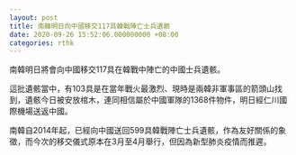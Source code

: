```yaml
---
layout: post
title: 南韓明日向中國移交117具韓戰陣亡士兵遺骸
date: 2020-09-26 15:52:06.000000000 +08:00
categories: rthk
---
```


南韓明日將會向中國移交117具在韓戰中陣亡的中國士兵遺骸。

這批遺骸當中，有103具是在當年戰火最激烈、現時是兩韓非軍事區的箭頭山找到，遺骸今日被安放棺木，連同相信屬於中國軍隊的1368件物件，明日經仁川國際機場送返中國。

南韓自2014年起，已經向中國送回599具韓戰陣亡士兵遺骸，作為友好關係的象徵，而今次的移交儀式原本在3月至4月舉行，但因為新型肺炎疫情而推遲。
